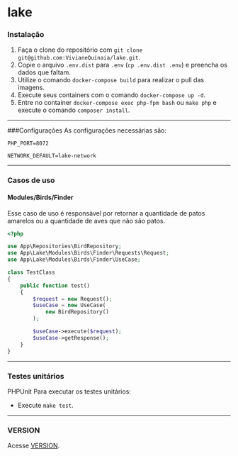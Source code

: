 # lake

### Instalação
1. Faça o clone do repositório com `git clone git@github.com:VivianeQuinaia/lake.git`.
2. Copie o arquivo `.env.dist` para `.env` (`cp .env.dist .env`) e preencha os dados que faltam.
3. Utilize o comando `docker-compose build` para realizar o pull das imagens.
4. Execute seus containers com o comando `docker-compose up -d`.
5. Entre no container `docker-compose exec php-fpm bash` ou `make php` e execute o comando `composer install`.
___

###Configurações
As configurações necessárias são:
```dotenv
PHP_PORT=8072

NETWORK_DEFAULT=lake-network
```
___

### Casos de uso

#### Modules/Birds/Finder
Esse caso de uso é responsável por retornar a quantidade de patos amarelos 
ou a quantidade de aves que não são patos.
```php
<?php

use App\Repositories\BirdRepository;
use App\Lake\Modules\Birds\Finder\Requests\Request;
use App\Lake\Modules\Birds\Finder\UseCase;

class TestClass
{
    public function test()
    {
        $request = new Request();
        $useCase = new UseCase(
            new BirdRepository()
        );

        $useCase->execute($request);
        $useCase->getResponse();
    }
}
```
___

### Testes unitários
PHPUnit
Para executar os testes unitários:
- Execute `make test`.
___
### VERSION
Acesse [VERSION](./VERSION).
